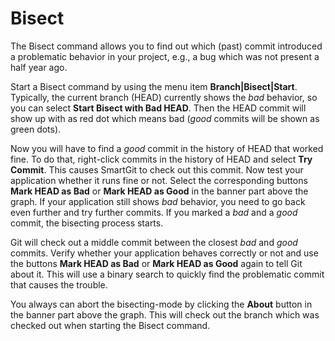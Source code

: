 # Bisect

The Bisect command allows you to find out which (past) commit introduced a problematic behavior in your project, e.g., a bug which was not present a half year ago.

Start a Bisect command by using the menu item **Branch\|Bisect\|Start**.
Typically, the current branch (HEAD) currently shows the *bad* behavior, so you can select **Start Bisect with Bad HEAD**.
Then the HEAD commit will show up with as red dot which means bad (*good* commits will be shown as green dots).

Now you will have to find a *good* commit in the history of HEAD that worked fine.
To do that, right-click commits in the history of HEAD and select **Try Commit**.
This causes SmartGit to check out this commit.
Now test your application whether it runs fine or not.
Select the corresponding buttons **Mark HEAD as Bad** or **Mark HEAD as Good** in the banner part above the graph.
If your application still shows *bad* behavior, you need to go back even further and try further commits.
If you marked a *bad* and a *good* commit, the bisecting process starts.

Git will check out a middle commit between the closest *bad* and *good* commits.
Verify whether your application behaves correctly or not and use the buttons **Mark HEAD as Bad** or **Mark HEAD as Good** again to tell Git about it.
This will use a binary search to quickly find the problematic commit that causes the trouble.

You always can abort the bisecting-mode by clicking the **About** button in the banner part above the graph.
This will check out the branch which was checked out when starting the Bisect command.
